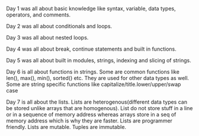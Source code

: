 Day 1 was all about basic knowledge like syntax, variable, data types, operators, and comments.

Day 2 was all about conditionals and loops.

Day 3 was all about nested loops.

Day 4 was all about break, continue statements and built in functions.

Day 5 was all about built in modules, strings, indexing and slicing of strings.

Day 6 is all about functions in strings.
Some are common functions like len(), max(), min(), sorted() etc. They are used for other data types as well.
Some are string specific functions like capitalize/title.lower/upper/swap case

Day 7 is all about the lists. Lists are heterogenous(different data types can be stored unlike arrays that are homogenous).
List do not store stuff in a line or in a sequence of memory address whereas arrays store in a seq of memory address which is why they are faster.
Lists are programmer friendly.
Lists are mutable.
Tuples are immutable.